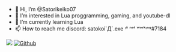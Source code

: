 - 👋 Hi, I’m @Satorikeiko07
- 👀 I’m interested in Lua proggramming, gaming, and youtube-dl
- 🌱 I’m currently learning Lua
- 📫 How to reach me
    discord:
    satokoi`Д´.exe ᶦˢ ⁿᵒᵗ ʷᵒʳᵏᶦⁿᵍ#7184

![](https://visitor-badge.laobi.icu/badge?page_id=Satorikeiko.Satorikeiko07)        [![Github](https://img.shields.io/github/followers/Satorikeiko07?label=Follow&style=social)](https://github.com/Satorikeiko07)
